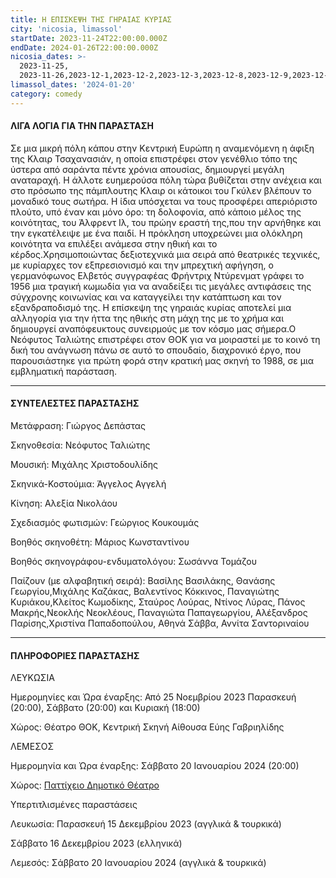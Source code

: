```yaml
---
title: Η ΕΠΙΣΚΕΨΗ ΤΗΣ ΓΗΡΑΙΑΣ ΚΥΡΙΑΣ
city: 'nicosia, limassol'
startDate: 2023-11-24T22:00:00.000Z
endDate: 2024-01-26T22:00:00.000Z
nicosia_dates: >-
  2023-11-25,
  2023-11-26,2023-12-1,2023-12-2,2023-12-3,2023-12-8,2023-12-9,2023-12-10,2023-12-15,2023-12-16,2023-12-17,2023-12-22,2023-12-29,2023-12-30,2024-01-05,2024-01-07,2024-01-12,2024-01-13,2024-01-14
limassol_dates: '2024-01-20'
category: comedy
---
```


#### ΛΙΓΑ ΛΟΓΙΑ ΓΙΑ ΤΗΝ ΠΑΡΑΣΤΑΣΗ

Σε μια μικρή πόλη κάπου στην Κεντρική	Ευρώπη	η αναμενόμενη	η άφιξη της Κλαιρ Τσαχανασιάν, η οποία επιστρέφει στον γενέθλιο τόπο της ύστερα από σαράντα πέντε χρόνια απουσίας, δημιουργεί μεγάλη αναταραχή. Η άλλοτε ευημερούσα πόλη τώρα βυθίζεται στην ανέχεια και στο πρόσωπο της πάμπλουτης Κλαιρ οι κάτοικοι του Γκύλεν βλέπουν το μοναδικό τους σωτήρα. Η ίδια υπόσχεται να τους προσφέρει απεριόριστο πλούτο, υπό έναν και μόνο όρο: τη δολοφονία, από κάποιο μέλος της κοινότητας, του Άλφρεντ Ιλ, του πρώην εραστή της,που την αρνήθηκε και την εγκατέλειψε με ένα παιδί. Η πρόκληση υποχρεώνει μια ολόκληρη κοινότητα να επιλέξει ανάμεσα στην ηθική και το κέρδος.Χρησιμοποιώντας	δεξιοτεχνικά	μια σειρά από θεατρικές	τεχνικές,	με κυρίαρχες	τον εξπρεσιονισμό και την μπρεχτική αφήγηση, ο γερμανόφωνος Ελβετός συγγραφέας Φρήντριχ Ντύρενματ γράφει το 1956 μια τραγική κωμωδία για να αναδείξει τις μεγάλες αντιφάσεις της σύγχρονης κοινωνίας και να καταγγείλει την κατάπτωση και τον εξανδραποδισμό της.	Η επίσκεψη της γηραιάς κυρίας	αποτελεί μια αλληγορία για την ήττα της ηθικής στη μάχη της με το χρήμα και δημιουργεί αναπόφευκτους συνειρμούς με τον κόσμο μας σήμερα.Ο Νεόφυτος	Ταλιώτης	επιστρέφει	στον ΘΟΚ για	να μοιραστεί	με το κοινό τη δική του ανάγνωση πάνω σε αυτό το σπουδαίο, διαχρονικό έργο, που παρουσιάστηκε για πρώτη φορά στην κρατική μας σκηνή το 1988, σε μια εμβληματική παράσταση.

***

#### ΣΥΝΤΕΛΕΣΤΕΣ ΠΑΡΑΣΤΑΣΗΣ

Μετάφραση:	Γιώργος Δεπάστας

Σκηνοθεσία:	Νεόφυτος Ταλιώτης

Μουσική:	Μιχάλης Χριστοδουλίδης

Σκηνικά-Κοστούμια:	Άγγελος Αγγελή

Κίνηση: Αλεξία Νικολάου

Σχεδιασμός φωτισμών:	Γεώργιος Κουκουμάς

Βοηθός σκηνοθέτη:	Μάριος Κωνσταντίνου

Βοηθός σκηνογράφου-ενδυματολόγου:	Σωσάννα Τομάζου

Παίζουν (με αλφαβητική σειρά):	Βασίλης Βασιλάκης, Θανάσης Γεωργίου,Μιχάλης Καζάκας, Βαλεντίνος Κόκκινος, Παναγιώτης Κυριάκου,Κλείτος Κωμοδίκης, Σταύρος Λούρας, Ντίνος Λύρας, Πάνος Μακρής,Νεοκλής Νεοκλέους, Παναγιώτα Παπαγεωργίου, Αλέξανδρος Παρίσης,Χριστίνα Παπαδοπούλου, Αθηνά Σάββα, Αννίτα Σαντοριναίου

***

#### ΠΛΗΡΟΦΟΡΙΕΣ ΠΑΡΑΣΤΑΣΗΣ

ΛΕΥΚΩΣΙΑ

Ημερομηνίες και Ώρα έναρξης: Από 25 Νοεμβρίου 2023  Παρασκευή (20:00), Σάββατο (20:00) και Κυριακή (18:00)

Χώρος: Θέατρο ΘΟΚ, Κεντρική Σκηνή	Αίθουσα Εύης Γαβριηλίδης

ΛΕΜΕΣΟΣ

Ημερομηνία και Ώρα έναρξης: Σάββατο 20 Ιανουαρίου 2024 (20:00)

Χώρος: [Παττίχειο Δημοτικό Θέατρο](https://www.google.com/maps/place/Patichion+Municipal+Theatre,+Agias+Zonis+2,+Limassol,+Cyprus/@34.6812655,33.0389611,17z/data=!3m1!4b1!4m6!3m5!1s0x14e7330f8b4700ed:0xd66d4f231f490bbb!8m2!3d34.6813016!4d33.0438594!16s%2Fg%2F11bvthpbkr?entry=ttu)

Υπερτιτλισμένες παραστάσεις

Λευκωσία: Παρασκευή 15 Δεκεμβρίου 2023 (αγγλικά & τουρκικά)

Σάββατο 16 Δεκεμβρίου 2023	(ελληνικά)

Λεμεσός: Σάββατο 20 Ιανουαρίου 2024 (αγγλικά & τουρκικά)
